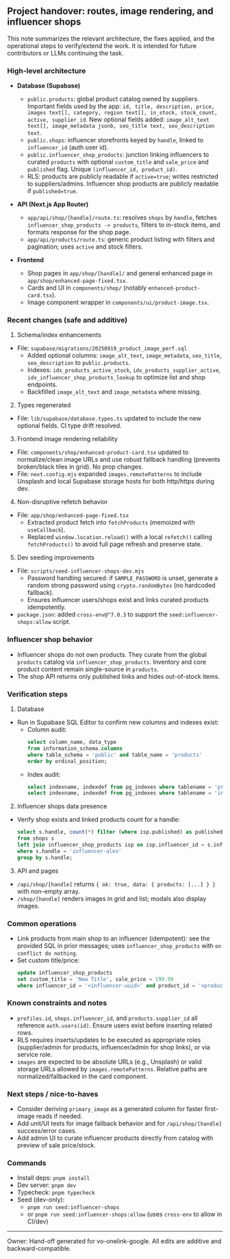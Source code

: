 ## Project handover: routes, image rendering, and influencer shops

This note summarizes the relevant architecture, the fixes applied, and the operational steps to verify/extend the work. It is intended for future contributors or LLMs continuing the task.

### High-level architecture
- **Database (Supabase)**
  - `public.products`: global product catalog owned by suppliers. Important fields used by the app: `id, title, description, price, images text[], category, region text[], in_stock, stock_count, active, supplier_id`. New optional fields added: `image_alt_text text[], image_metadata jsonb, seo_title text, seo_description text`.
  - `public.shops`: influencer storefronts keyed by `handle`, linked to `influencer_id` (auth user id).
  - `public.influencer_shop_products`: junction linking influencers to curated `products` with optional `custom_title` and `sale_price` and `published` flag. Unique `(influencer_id, product_id)`.
  - RLS: products are publicly readable if `active=true`; writes restricted to suppliers/admins. Influencer shop products are publicly readable if `published=true`.

- **API (Next.js App Router)**
  - `app/api/shop/[handle]/route.ts`: resolves `shops` by `handle`, fetches `influencer_shop_products -> products`, filters to in-stock items, and formats response for the shop page.
  - `app/api/products/route.ts`: generic product listing with filters and pagination; uses `active` and stock filters.

- **Frontend**
  - Shop pages in `app/shop/[handle]/` and general enhanced page in `app/shop/enhanced-page-fixed.tsx`.
  - Cards and UI in `components/shop/` (notably `enhanced-product-card.tsx`).
  - Image component wrapper in `components/ui/product-image.tsx`.

### Recent changes (safe and additive)
1) Schema/index enhancements
- File: `supabase/migrations/20250919_product_image_perf.sql`
  - Added optional columns: `image_alt_text`, `image_metadata`, `seo_title`, `seo_description` to `public.products`.
  - Indexes: `idx_products_active_stock`, `idx_products_supplier_active`, `idx_influencer_shop_products_lookup` to optimize list and shop endpoints.
  - Backfilled `image_alt_text` and `image_metadata` where missing.

2) Types regenerated
- File: `lib/supabase/database.types.ts` updated to include the new optional fields. CI type drift resolved.

3) Frontend image rendering reliability
- File: `components/shop/enhanced-product-card.tsx` updated to normalize/clean image URLs and use robust fallback handling (prevents broken/black tiles in grid). No prop changes.
- File: `next.config.mjs` expanded `images.remotePatterns` to include Unsplash and local Supabase storage hosts for both http/https during dev.

4) Non-disruptive refetch behavior
- File: `app/shop/enhanced-page-fixed.tsx`
  - Extracted product fetch into `fetchProducts` (memoized with `useCallback`).
  - Replaced `window.location.reload()` with a local `refetch()` calling `fetchProducts()` to avoid full page refresh and preserve state.

5) Dev seeding improvements
- File: `scripts/seed-influencer-shops-dev.mjs`
  - Password handling secured: if `SAMPLE_PASSWORD` is unset, generate a random strong password using `crypto.randomBytes` (no hardcoded fallback).
  - Ensures influencer users/shops exist and links curated products idempotently.
- `package.json`: added `cross-env@^7.0.3` to support the `seed:influencer-shops:allow` script.

### Influencer shop behavior
- Influencer shops do not own products. They curate from the global `products` catalog via `influencer_shop_products`. Inventory and core product content remain single-source in `products`.
- The shop API returns only published links and hides out-of-stock items.

### Verification steps
1) Database
- Run in Supabase SQL Editor to confirm new columns and indexes exist:
  - Column audit:
    ```sql
    select column_name, data_type
    from information_schema.columns
    where table_schema = 'public' and table_name = 'products'
    order by ordinal_position;
    ```
  - Index audit:
    ```sql
    select indexname, indexdef from pg_indexes where tablename = 'products';
    select indexname, indexdef from pg_indexes where tablename = 'influencer_shop_products';
    ```

2) Influencer shops data presence
- Verify shop exists and linked products count for a handle:
  ```sql
  select s.handle, count(*) filter (where isp.published) as published
  from shops s
  left join influencer_shop_products isp on isp.influencer_id = s.influencer_id
  where s.handle = 'influencer-alex'
  group by s.handle;
  ```

3) API and pages
- `/api/shop/[handle]` returns `{ ok: true, data: { products: [...] } }` with non-empty array.
- `/shop/[handle]` renders images in grid and list; modals also display images.

### Common operations
- Link products from main shop to an influencer (idempotent): see the provided SQL in prior messages; uses `influencer_shop_products` with `on conflict do nothing`.
- Set custom title/price:
  ```sql
  update influencer_shop_products
  set custom_title = 'New Title', sale_price = 199.99
  where influencer_id = '<influencer-uuid>' and product_id = '<product-uuid>';
  ```

### Known constraints and notes
- `profiles.id`, `shops.influencer_id`, and `products.supplier_id` all reference `auth.users(id)`. Ensure users exist before inserting related rows.
- RLS requires inserts/updates to be executed as appropriate roles (supplier/admin for products, influencer/admin for shop links), or via service role.
- `images` are expected to be absolute URLs (e.g., Unsplash) or valid storage URLs allowed by `images.remotePatterns`. Relative paths are normalized/fallbacked in the card component.

### Next steps / nice-to-haves
- Consider deriving `primary_image` as a generated column for faster first-image reads if needed.
- Add unit/UI tests for image fallback behavior and for `/api/shop/[handle]` success/error cases.
- Add admin UI to curate influencer products directly from catalog with preview of sale price/stock.

### Commands
- Install deps: `pnpm install`
- Dev server: `pnpm dev`
- Typecheck: `pnpm typecheck`
- Seed (dev-only):
  - `pnpm run seed:influencer-shops`
  - or `pnpm run seed:influencer-shops:allow` (uses `cross-env` to allow in CI/dev)

---
Owner: Hand-off generated for vo-onelink-google. All edits are additive and backward-compatible.


